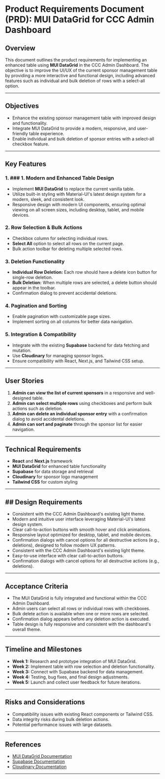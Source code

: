 # Product Requirements Document (PRD): MUI DataGrid for CCC Admin Dashboard

## Overview

This document outlines the product requirements for implementing an enhanced table using **MUI DataGrid** in the CCC Admin Dashboard. The objective is to improve the UI/UX of the current sponsor management table by providing a more interactive and functional design, including advanced features such as individual and bulk deletion of rows with a select-all option.

---

## Objectives

- Enhance the existing sponsor management table with improved design and functionality.
- Integrate MUI DataGrid to provide a modern, responsive, and user-friendly table experience.
- Enable individual and bulk deletion of sponsor entries with a select-all checkbox feature.

---

## Key Features

### 1. ### 1. Modern and Enhanced Table Design

- Implement **MUI DataGrid** to replace the current vanilla table.
- Utilize built-in styling with Material-UI's latest design system for a modern, sleek, and consistent look.
- Responsive design with modern UI components, ensuring optimal viewing on all screen sizes, including desktop, tablet, and mobile devices.

### 2. Row Selection & Bulk Actions

- Checkbox column for selecting individual rows.
- **Select All** option to select all rows on the current page.
- Bulk action toolbar for deleting multiple selected rows.

### 3. Deletion Functionality

- **Individual Row Deletion:** Each row should have a delete icon button for single-row deletion.
- **Bulk Deletion:** When multiple rows are selected, a delete button should appear in the toolbar.
- Confirmation dialog to prevent accidental deletions.

### 4. Pagination and Sorting

- Enable pagination with customizable page sizes.
- Implement sorting on all columns for better data navigation.

### 5. Integration & Compatibility

- Integrate with the existing **Supabase** backend for data fetching and mutation.
- Use **Cloudinary** for managing sponsor logos.
- Ensure compatibility with React, Next.js, and Tailwind CSS setup.

---

## User Stories

1. **Admin can view the list of current sponsors** in a responsive and well-designed table.
2. **Admin can select multiple rows** using checkboxes and perform bulk actions such as deletion.
3. **Admin can delete an individual sponsor entry** with a confirmation dialog to avoid accidental deletions.
4. **Admin can sort and paginate** through the sponsor list for easier navigation.

---

## Technical Requirements

- **React** and **Next.js** framework
- **MUI DataGrid** for enhanced table functionality
- **Supabase** for data storage and retrieval
- **Cloudinary** for sponsor logo management
- **Tailwind CSS** for custom styling

---

## ## Design Requirements

- Consistent with the CCC Admin Dashboard's existing light theme.
- Modern and intuitive user interface leveraging Material-UI's latest design system.
- Clear call-to-action buttons with smooth hover and click animations.
- Responsive layout optimized for desktop, tablet, and mobile devices.
- Confirmation dialogs with cancel options for all destructive actions (e.g., deletions), designed to follow modern UX patterns.
- Consistent with the CCC Admin Dashboard's existing light theme.
- Easy-to-use interface with clear call-to-action buttons.
- Confirmation dialogs with cancel options for all destructive actions (e.g., deletions).

---

## Acceptance Criteria

- The MUI DataGrid is fully integrated and functional within the CCC Admin Dashboard.
- Admin users can select all rows or individual rows with checkboxes.
- Bulk delete action is available when one or more rows are selected.
- Confirmation dialog appears before any deletion action is executed.
- Table design is fully responsive and consistent with the dashboard's overall theme.

---

## Timeline and Milestones

- **Week 1:** Research and prototype integration of MUI DataGrid.
- **Week 2:** Implement table with row selection and deletion functionality.
- **Week 3:** Connect with Supabase backend for data management.
- **Week 4:** Testing, bug fixes, and final design adjustments.
- **Week 5:** Launch and collect user feedback for future iterations.

---

## Risks and Considerations

- Compatibility issues with existing React components or Tailwind CSS.
- Data integrity risks during bulk deletion actions.
- Potential performance issues with large datasets.

---

## References

- [MUI DataGrid Documentation](https://mui.com/components/data-grid/)
- [Supabase Documentation](https://supabase.io/docs)
- [Cloudinary Documentation](https://cloudinary.com/documentation)

---

